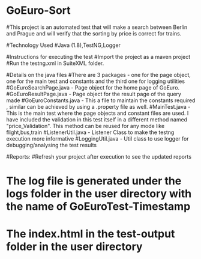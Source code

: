 # GoEuro-Sort
#This project is an automated test that will make a search between Berlin and Prague and will verify that the sorting by price is correct for trains.

#Technology Used
#Java (1.8),TestNG,Logger

#Instructions for executing the test
#Import the project as a maven project
#Run the testng.xml in SuiteXML folder.

#Details on the java files
#There are 3 packages - one for the page object, one for the main test and constants and the third one for logging utilities
#GoEuroSearchPage.java - Page object for the home page of GoEuro.
#GoEuroResultPage.java - Page object for the result page of the query made
#GoEuroConstants.java - This a file to maintain the constants required , similar can be achieved by using a .property file as well.
#MainTest.java - This is the main test where the page objects and constant files are used. I have included the validation in this test itself in a different method named "price_Validation". This method can be reused for any mode like flight,bus,train
#ListenerUtil.java - Listener Class to make the testng execution more informative
#LoggingUtil.java - Util class to use logger for debugging/analysing the test results


#Reports:
#Refresh your project after execution to see the updated reports
# The log file is generated under the logs folder in the user directory with the name of GoEuroTest-Timestamp
# The index.html in the test-output folder in the user directory

